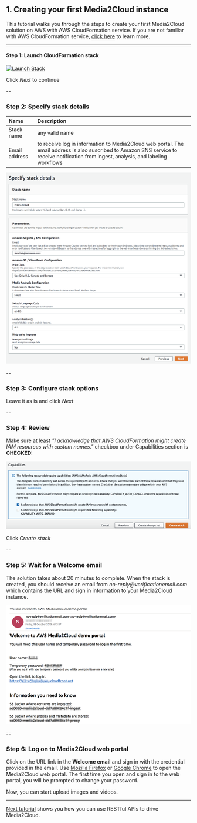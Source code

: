 ## 1. Creating your first Media2Cloud instance

This tutorial walks you through the steps to create your first Media2Cloud solution on AWS with AWS CloudFormation service. If you are not familiar with AWS CloudFormation service, [click here](https://aws.amazon.com/cloudformation/) to learn more.

----

#### Step 1: Launch CloudFormation stack
[![Launch Stack](https://cdn.rawgit.com/buildkite/cloudformation-launch-stack-button-svg/master/launch-stack.svg)](https://console.aws.amazon.com/cloudformation/home?region=us-east-1#/stacks/new?&templateURL=https:%2F%2Fs3.amazonaws.com%2Fsolutions-reference%2Fmedia2cloud%2Flatest%2Fmedia2cloud.template)

Click *Next* to continue

--

### Step 2: Specify stack details

| Name | Description |
|:---  |:------------|
| Stack name | any valid name |
| Email address | to receive log in information to Media2Cloud web portal. The email address is also suscribed to Amazon SNS service to receive notification from ingest, analysis, and labeling workflows |

![Specify stack details](./images/specify-stack-details.png)

--

### Step 3: Configure stack options
Leave it as is and click *Next*

--

### Step 4: Review
Make sure at least _"I acknowledge that AWS CloudFormation might create IAM resources with custom names."_ checkbox under Capabilities section is **CHECKED**!

![Review](./images/review-capabilities-settings.png)

Click *Create stack*

--

### Step 5: Wait for a Welcome email
The solution takes about 20 minutes to complete. When the stack is created, you should receive an email from _no-reply@verificationemail.com_ which contains the URL and sign in information to your Media2Cloud instance.

![Welcome email](./images/welcome-email.png)

--

### Step 6: Log on to Media2Cloud web portal
Click on the URL link in the **Welcome email** and sign in with the credential provided in the email. Use [Mozilla Firefox](https://www.mozilla.org/en-US/firefox/new/) or [Google Chrome](https://www.google.com/chrome/) to open the Media2Cloud web portal. The first time you open and sign in to the web portal, you will be prompted to change your password.

Now, you can start upload images and videos.

----

[Next tutorial](./2-restful-api.md) shows you how you can use RESTful APIs to drive Media2Cloud.
